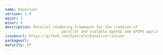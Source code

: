 ```yaml
---
name: Equalizer
version: 1.9
major: 1
minor: 9
description: Parallel rendering framework for the creation of
                          parallel and scalable OpenGL and GPGPU applications.
issuesurl: https://github.com/Eyescale/Equalizer/issues
packageurl: 
maturity: EP
---
```

